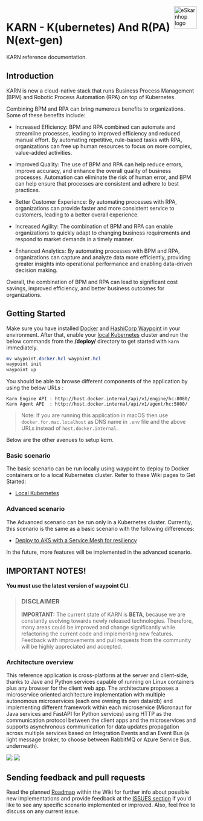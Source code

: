 <a href="https://karn.io">
   <img src="https://via.placeholder.com/150" alt="eSkarnhop logo" title="karn" align="right" height="60" />
</a>

# KARN - K(ubernetes) And R(PA) N(ext-gen)

KARN reference documentation.

## Introduction

KARN is new a cloud-native stack that runs Business Process Management (BPM) and Robotic Process Automation (RPA) on top of Kubernetes.

Combining BPM and RPA can bring numerous benefits to organizations. Some of these benefits include:

- Increased Efficiency: BPM and RPA combined can automate and streamline processes, leading to improved efficiency and reduced manual effort. By automating repetitive, rule-based tasks with RPA, organizations can free up human resources to focus on more complex, value-added activities.

- Improved Quality: The use of BPM and RPA can help reduce errors, improve accuracy, and enhance the overall quality of business processes. Automation can eliminate the risk of human error, and BPM can help ensure that processes are consistent and adhere to best practices.

- Better Customer Experience: By automating processes with RPA, organizations can provide faster and more consistent service to customers, leading to a better overall experience.

- Increased Agility: The combination of BPM and RPA can enable organizations to quickly adapt to changing business requirements and respond to market demands in a timely manner.

- Enhanced Analytics: By automating processes with BPM and RPA, organizations can capture and analyze data more efficiently, providing greater insights into operational performance and enabling data-driven decision making.

Overall, the combination of BPM and RPA can lead to significant cost savings, improved efficiency, and better business outcomes for organizations.

## Getting Started

Make sure you have installed [Docker](https://docs.docker.com/docker-for-windows/install/) and [HashiCorp Waypoint](https://developer.hashicorp.com/waypoint/tutorials/get-started-docker/get-started-docker) in your environment. After that, enable your [local Kubernetes](https://github.com/cderue/karn-docs/wiki/Deploy-to-Local-Kubernetes) cluster and run the below commands from the **/deploy/** directory to get started with `karn` immediately.

```powershell
mv waypoint.docker.hcl waypoint.hcl
waypoint init
waypoint up
```

You should be able to browse different components of the application by using the below URLs :

```
Karn Engine API : http://host.docker.internal/api/v1/engine/hc:8080/
Karn Agent API  : http://host.docker.internal/api/v1/agent/hc:5000/
```

>Note: If you are running this application in macOS then use `docker.for.mac.localhost` as DNS name in `.env` file and the above URLs instead of `host.docker.internal`.

Below are the other avenues to setup *karn*.

### Basic scenario

The basic scenario can be run locally using waypoint to deploy to Docker containers or to a local Kubernetes cluster. Refer to these Wiki pages to Get Started:

- [Local Kubernetes](https://github.com/dotnet-architecture/eShopOnContainers/wiki/Deploy-to-Local-Kubernetes)

### Advanced scenario

The Advanced scenario can be run only in a Kubernetes cluster. Currently, this scenario is the same as a basic scenario with the following differences:

- [Deploy to AKS with a Service Mesh for resiliency](https://github.com/dotnet-architecture/eShopOnContainers/wiki/Deploy-to-Azure-Kubernetes-Service-(AKS))

In the future, more features will be implemented in the advanced scenario.


## IMPORTANT NOTES!

**You must use the latest version of waypoint CLI**.

>
> ### DISCLAIMER
>
> **IMPORTANT:** The current state of KARN is **BETA**, because we are constantly evolving towards newly released technologies. Therefore, many areas could be improved and change significantly while refactoring the current code and implementing new features. Feedback with improvements and pull requests from the community will be highly appreciated and accepted.

### Architecture overview

This reference application is cross-platform at the server and client-side, thanks to Jave and Python services capable of running on Linux containers plus any browser for the client web app.
The architecture proposes a microservice oriented architecture implementation with multiple autonomous microservices (each one owning its own data/db) and implementing different framework within each microservice (Micronaut for Java services and FastAPI for Python services) using HTTP as the communication protocol between the client apps and the microservices and supports asynchronous communication for data updates propagation across multiple services based on Integration Events and an Event Bus (a light message broker, to choose between RabbitMQ or Azure Service Bus, underneath).

![](img/eshop_logo.png)
![](img/eShopOnContainers-architecture.png)

## Sending feedback and pull requests

Read the planned [Roadmap](https://github.com/cderue/karn/wiki/Roadmap) within the Wiki for further info about possible new implementations and provide feedback at the [ISSUES section](https://github.com/cderue/karn/issues) if you'd like to see any specific scenario implemented or improved. Also, feel free to discuss on any current issue.
